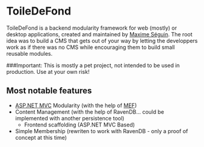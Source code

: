 # ToileDeFond

ToileDeFond is a backend modularity framework for web (mostly) or desktop applications, created and maintained by [Maxime Séguin](http://www.maximeseguin.com). The root idea was to build a CMS that gets out of your way by letting the developpers work as if there was no CMS while encouraging them to build small reusable modules.

###Important: This is mostly a pet project, not intended to be used in production. Use at your own risk!

## Most notable features
* [ASP.NET MVC](http://www.asp.net/mvc) Modularity (with the help of [MEF](http://mef.codeplex.com/))
* Content Management (with the help of RavenDB... could be implemented with another persistence tool)
  * Frontend scaffolding (ASP.NET MVC Based)
* Simple Membership (rewriten to work with RavenDB - only a proof of concept at this time)
